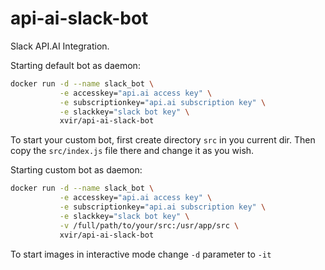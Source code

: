 # api-ai-slack-bot
Slack API.AI Integration.

Starting default bot as daemon:
```sh
docker run -d --name slack_bot \
           -e accesskey="api.ai access key" \
           -e subscriptionkey="api.ai subscription key" \
           -e slackkey="slack bot key" \
           xvir/api-ai-slack-bot
```

To start your custom bot, first create directory `src` in you current dir. Then copy the `src/index.js` file there and change it as you wish.

Starting custom bot as daemon:
```sh
docker run -d --name slack_bot \
           -e accesskey="api.ai access key" \
           -e subscriptionkey="api.ai subscription key" \
           -e slackkey="slack bot key" \
           -v /full/path/to/your/src:/usr/app/src \
           xvir/api-ai-slack-bot
```

To start images in interactive mode change `-d` parameter to `-it`